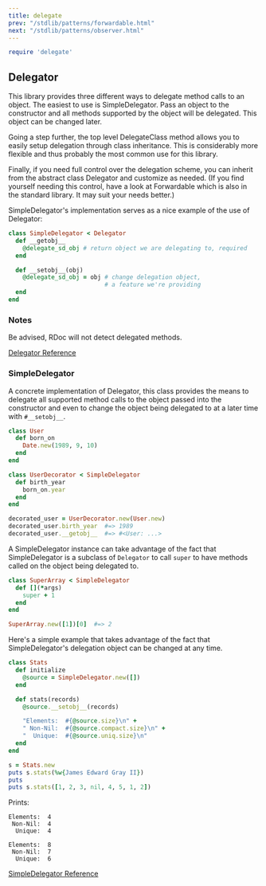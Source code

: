 ```yaml
---
title: delegate
prev: "/stdlib/patterns/forwardable.html"
next: "/stdlib/patterns/observer.html"
---
```



```ruby
require 'delegate'
```

## Delegator

This library provides three different ways to delegate method calls to
an object. The easiest to use is SimpleDelegator. Pass an object to the
constructor and all methods supported by the object will be delegated.
This object can be changed later.

Going a step further, the top level DelegateClass method allows you to
easily setup delegation through class inheritance. This is considerably
more flexible and thus probably the most common use for this library.

Finally, if you need full control over the delegation scheme, you can
inherit from the abstract class Delegator and customize as needed. (If
you find yourself needing this control, have a look at Forwardable which
is also in the standard library. It may suit your needs better.)

SimpleDelegator's implementation serves as a nice example of the use of
Delegator:


```ruby
class SimpleDelegator < Delegator
  def __getobj__
    @delegate_sd_obj # return object we are delegating to, required
  end

  def __setobj__(obj)
    @delegate_sd_obj = obj # change delegation object,
                           # a feature we're providing
  end
end
```

### Notes

Be advised, RDoc will not detect delegated methods.

<a
href='https://ruby-doc.org/stdlib-2.5.0/libdoc/delegate/rdoc/Delegator.html'
class='ruby-doc remote' target='_blank'>Delegator Reference</a>



### SimpleDelegator

A concrete implementation of Delegator, this class provides the means to
delegate all supported method calls to the object passed into the
constructor and even to change the object being delegated to at a later
time with `#__setobj__`.


```ruby
class User
  def born_on
    Date.new(1989, 9, 10)
  end
end

class UserDecorator < SimpleDelegator
  def birth_year
    born_on.year
  end
end

decorated_user = UserDecorator.new(User.new)
decorated_user.birth_year  #=> 1989
decorated_user.__getobj__  #=> #<User: ...>
```

A SimpleDelegator instance can take advantage of the fact that
SimpleDelegator is a subclass of `Delegator` to call `super` to have
methods called on the object being delegated to.


```ruby
class SuperArray < SimpleDelegator
  def [](*args)
    super + 1
  end
end

SuperArray.new([1])[0]  #=> 2
```

Here's a simple example that takes advantage of the fact that
SimpleDelegator's delegation object can be changed at any time.


```ruby
class Stats
  def initialize
    @source = SimpleDelegator.new([])
  end

  def stats(records)
    @source.__setobj__(records)

    "Elements:  #{@source.size}\n" +
    " Non-Nil:  #{@source.compact.size}\n" +
    "  Unique:  #{@source.uniq.size}\n"
  end
end

s = Stats.new
puts s.stats(%w{James Edward Gray II})
puts
puts s.stats([1, 2, 3, nil, 4, 5, 1, 2])
```

Prints:


```
Elements:  4
 Non-Nil:  4
  Unique:  4

Elements:  8
 Non-Nil:  7
  Unique:  6
```

<a
href='https://ruby-doc.org/stdlib-2.5.0/libdoc/delegate/rdoc/SimpleDelegator.html'
class='ruby-doc remote' target='_blank'>SimpleDelegator Reference</a>

